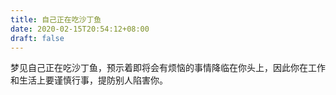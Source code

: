 ```yaml
---
title: 自己正在吃沙丁鱼
date: 2020-02-15T20:54:12+08:00
draft: false
---
```


梦见自己正在吃沙丁鱼，预示着即将会有烦恼的事情降临在你头上，因此你在工作和生活上要谨慎行事，提防别人陷害你。